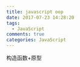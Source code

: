```yaml
---
title: javascript oop
date: 2017-07-23 14:28:20
tags:
  - JavaScript
comments: true
categories: JavaScript
---
```

构造函数+原型